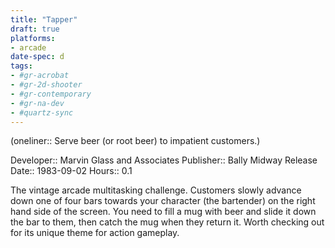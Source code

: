 ```yaml
---
title: "Tapper"
draft: true
platforms:
- arcade
date-spec: d
tags:
- #gr-acrobat 
- #gr-2d-shooter 
- #gr-contemporary 
- #gr-na-dev 
- #quartz-sync
---
```


(oneliner:: Serve beer (or root beer) to impatient customers.)

Developer:: Marvin Glass and Associates
Publisher:: Bally Midway
Release Date:: 1983-09-02
Hours:: 0.1

The vintage arcade multitasking challenge. Customers slowly advance down one of four bars towards your character (the bartender) on the right hand side of the screen. You need to fill a mug with beer and slide it down the bar to them, then catch the mug when they return it. Worth checking out for its unique theme for action gameplay.